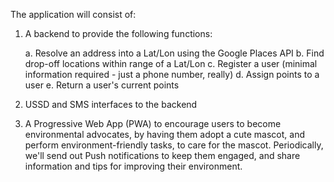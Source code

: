 The application will consist of:

1. A backend to provide the following functions: 

   a. Resolve an address into a Lat/Lon using the Google Places API
   b. Find drop-off locations within range of a Lat/Lon
   c. Register a user (minimal information required - just a phone number, really)
   d. Assign points to a user
   e. Return a user's current points

2. USSD and SMS interfaces to the backend
3. A Progressive Web App (PWA) to encourage users to become environmental advocates, 
   by having them adopt a cute mascot, and perform environment-friendly tasks, to care
   for the mascot. Periodically, we'll send out Push notifications to keep them engaged,
   and share information and tips for improving their environment.
